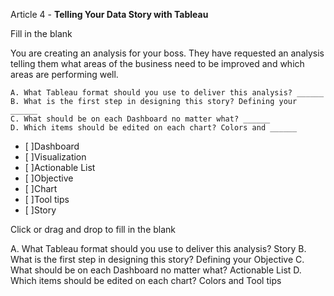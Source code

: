 Article 4 - **Telling Your Data Story with Tableau**

Fill in the blank

You are creating an analysis for your boss. They have requested an analysis telling them what areas of the business need to be improved and which areas are performing well.

    A. What Tableau format should you use to deliver this analysis? ______
    B. What is the first step in designing this story? Defining your ______
    C. What should be on each Dashboard no matter what? ______
    D. Which items should be edited on each chart? Colors and ______

- [ ]Dashboard
- [ ]Visualization
- [ ]Actionable List
- [ ]Objective
- [ ]Chart
- [ ]Tool tips
- [ ]Story

Click or drag and drop to fill in the blank

A. What Tableau format should you use to deliver this analysis? Story
B. What is the first step in designing this story? Defining your Objective
C. What should be on each Dashboard no matter what? Actionable List
D. Which items should be edited on each chart? Colors and Tool tips
